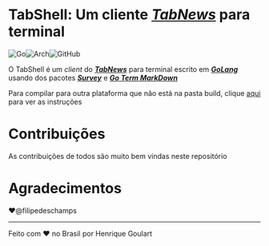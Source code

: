 # TabShell: Um  cliente [***TabNews***](https://tabnews.com.br) para terminal
![Go](https://img.shields.io/badge/golang-%2300ADD8.svg?style=for-the-badge&logo=go&logoColor=white)![Arch](https://img.shields.io/badge/Arch%20Linux-1793D1?logo=arch-linux&logoColor=fff&style=for-the-badge)![GitHub](https://img.shields.io/badge/github-%23181717?logo=github&logoColor=white&style=for-the-badge)

O TabShell é um *client* do [***TabNews***](https://tabnews.com.br) para terminal escrito em [***GoLang***](https://golang.org) usando dos pacotes [***Survey***](https://github.com/AlecAivazis/survey) e [***Go Term MarkDown***](https://github.com/MichaelMure/go-term-markdown)

Para compilar para outra plataforma que não está na pasta build, clique [aqui](https://github.com/Henriquetied472/tabshell-cli/blob/master/BUILDING.md) para ver as instruções

# Contribuições

As contribuições de todos são muito bem vindas neste repositório

# Agradecimentos

:heart:@filipedeschamps

---

Feito com :heart: no Brasil por Henrique Goulart